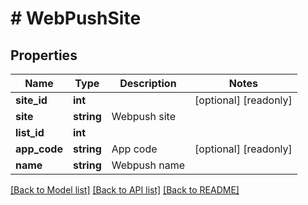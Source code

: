 # # WebPushSite

## Properties

Name | Type | Description | Notes
------------ | ------------- | ------------- | -------------
**site_id** | **int** |  | [optional] [readonly]
**site** | **string** | Webpush site |
**list_id** | **int** |  |
**app_code** | **string** | App code | [optional] [readonly]
**name** | **string** | Webpush name |

[[Back to Model list]](../../README.md#models) [[Back to API list]](../../README.md#endpoints) [[Back to README]](../../README.md)
